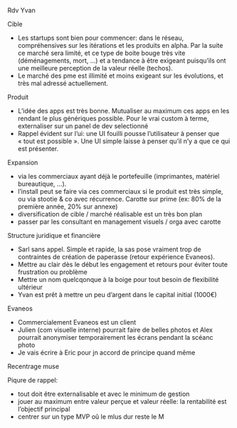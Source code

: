 Rdv Yvan

Cible
- Les startups sont bien pour commencer: dans le réseau, compréhensives sur les itérations et les produits en alpha. Par la suite ce marché sera limité, et ce type de boite bouge très vite (déménagements, mort, ...) et a tendance à être exigeant puisqu’ils ont une meilleure perception de la valeur réelle (techos).
- Le marché des pme est illimité et moins exigeant sur les évolutions, et très mal adressé actuellement.

Produit
- L’idée des apps est très bonne. Mutualiser au maximum ces apps en les rendant le plus génériques possible. Pour le vrai custom à terme, externaliser sur un panel de dev selectionné
- Rappel évident sur l’ui: une UI fouilli pousse l’utilisateur à penser que « tout est possible ». Une UI simple laisse à penser qu’il n’y a que ce qui est présenter.

Expansion
- via les commerciaux ayant déjà le portefeuille (imprimantes, matériel bureautique, ...).
- l’install peut se faire via ces commerciaux si le produit est très simple, ou via stootie & co avec récurrence. Carotte sur prime (ex: 80% de la première année, 20% sur annexe)
- diversification de cible / marché réalisable est un très bon plan
- passer par les consultant en management visuels / orga avec carotte

Structure juridique et financière
- Sarl sans appel. Simple et rapide, la sas pose vraiment trop de contraintes de création de paperasse (retour expérience Evaneos).
- Mettre au clair dès le début les engagement et retours pour éviter toute frustration ou problème
- Mettre un nom quelcqonque à la boige pour tout besoin de flexibilité ultérieur
- Yvan est prêt à mettre un peu d’argent dans le capital initial (1000€)

Evaneos
- Commercialement Evaneos est un client
- Julien (com visuelle interne) pourrait faire de belles photos et Alex pourrait anonymiser temporairement les écrans pendant la scéanc photo
- Je vais écrire à Eric pour jn accord de principe quand même

Recentrage muse

Piqure de rappel:
- tout doit être externalisable et avec le minimum de gestion
- jouer au maximum entre valeur perçue et valeur réelle: la rentabilité est l’objectif principal
- centrer sur un type MVP oû le mlus dur reste le M

